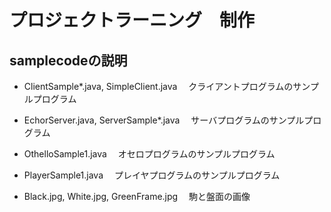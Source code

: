 # プロジェクトラーニング　制作

## samplecodeの説明
* ClientSample*.java, SimpleClient.java
　クライアントプログラムのサンプルプログラム

* EchorServer.java, ServerSample*.java
　サーバプログラムのサンプルプログラム

* OthelloSample1.java
　オセロプログラムのサンプルプログラム

* PlayerSample1.java
　プレイヤプログラムのサンプルプログラム

* Black.jpg, White.jpg, GreenFrame.jpg
　駒と盤面の画像
